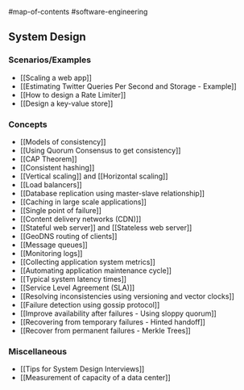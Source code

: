 #map-of-contents #software-engineering 

## System Design
### Scenarios/Examples
- [[Scaling a web app]]
- [[Estimating Twitter Queries Per Second and Storage - Example]]
- [[How to design a Rate Limiter]]
- [[Design a key-value store]]

### Concepts
- [[Models of consistency]]
- [[Using Quorum Consensus to get consistency]]
- [[CAP Theorem]]
- [[Consistent hashing]]
- [[Vertical scaling]] and [[Horizontal scaling]]
- [[Load balancers]]
- [[Database replication using master-slave relationship]]
- [[Caching in large scale applications]]
- [[Single point of failure]]
- [[Content delivery networks (CDN)]]
- [[Stateful web server]] and [[Stateless web server]]
- [[GeoDNS routing of clients]]
- [[Message queues]]
- [[Monitoring logs]]
- [[Collecting application system metrics]]
- [[Automating application maintenance cycle]]
- [[Typical system latency times]]
- [[Service Level Agreement (SLA)]]
- [[Resolving inconsistencies using versioning and vector clocks]]
- [[Failure detection using gossip protocol]]
- [[Improve availability after failures - Using sloppy quorum]]
- [[Recovering from temporary failures - Hinted handoff]]
- [[Recover from permanent failures - Merkle Trees]]

### Miscellaneous
- [[Tips for System Design Interviews]]
- [[Measurement of capacity of a data center]]